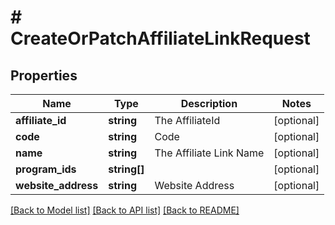 # # CreateOrPatchAffiliateLinkRequest

## Properties

Name | Type | Description | Notes
------------ | ------------- | ------------- | -------------
**affiliate_id** | **string** | The AffiliateId | [optional]
**code** | **string** | Code | [optional]
**name** | **string** | The Affiliate Link Name | [optional]
**program_ids** | **string[]** |  | [optional]
**website_address** | **string** | Website Address | [optional]

[[Back to Model list]](../../README.md#models) [[Back to API list]](../../README.md#endpoints) [[Back to README]](../../README.md)
